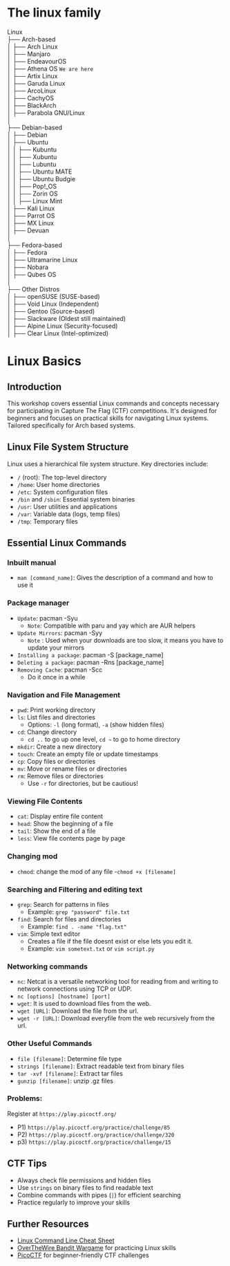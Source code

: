 # The linux family

Linux  
├── Arch-based  
│   ├── Arch Linux  
│   ├── Manjaro  
│   ├── EndeavourOS  
│   ├── Athena OS  `We are here`  
│   ├── Artix Linux  
│   ├── Garuda Linux  
│   ├── ArcoLinux  
│   ├── CachyOS  
│   ├── BlackArch  
│   ├── Parabola GNU/Linux  
│  
├── Debian-based  
│   ├── Debian  
│   ├── Ubuntu  
│   │   ├── Kubuntu  
│   │   ├── Xubuntu  
│   │   ├── Lubuntu  
│   │   ├── Ubuntu MATE  
│   │   ├── Ubuntu Budgie  
│   │   ├── Pop!_OS  
│   │   ├── Zorin OS  
│   │   ├── Linux Mint  
│   ├── Kali Linux  
│   ├── Parrot OS  
│   ├── MX Linux  
│   ├── Devuan  
│  
├── Fedora-based  
│   ├── Fedora  
│   ├── Ultramarine Linux  
│   ├── Nobara  
│   ├── Qubes OS  
│  
├── Other Distros  
│   ├── openSUSE (SUSE-based)  
│   ├── Void Linux (Independent)  
│   ├── Gentoo (Source-based)  
│   ├── Slackware (Oldest still maintained)  
│   ├── Alpine Linux (Security-focused)  
│   ├── Clear Linux (Intel-optimized)  


# Linux Basics

## Introduction
This workshop covers essential Linux commands and concepts necessary for participating in Capture The Flag (CTF) competitions. It's designed for beginners and focuses on practical skills for navigating Linux systems. Tailored specifically for Arch based systems.

## Linux File System Structure
Linux uses a hierarchical file system structure. Key directories include:

- `/` (root): The top-level directory
- `/home`: User home directories
- `/etc`: System configuration files
- `/bin` and `/sbin`: Essential system binaries
- `/usr`: User utilities and applications
- `/var`: Variable data (logs, temp files)
- `/tmp`: Temporary files

## Essential Linux Commands

### Inbuilt manual
- `man [command_name]`: Gives the description of a command and how to use it

### Package manager
- `Update`: pacman -Syu
	- `Note`: Compatible with paru and yay which are AUR helpers
- `Update Mirrors`: pacman -Syy
	- `Note` : Used when your downloads are too slow, it means you have to update your mirrors
- `Installing a package`: pacman -S [package_name]
- `Deleting a package`: pacman -Rns [package_name]
- `Removing Cache`: pacman -Scc
	- Do it once in a while 

### Navigation and File Management
- `pwd`: Print working directory
- `ls`: List files and directories
  - Options: `-l` (long format), `-a` (show hidden files)
- `cd`: Change directory
  - `cd ..` to go up one level, `cd ~` to go to home directory
- `mkdir`: Create a new directory
- `touch`: Create an empty file or update timestamps
- `cp`: Copy files or directories
- `mv`: Move or rename files or directories
- `rm`: Remove files or directories
  - Use `-r` for directories, but be cautious!

### Viewing File Contents
- `cat`: Display entire file content
- `head`: Show the beginning of a file
- `tail`: Show the end of a file
- `less`: View file contents page by page

### Changing mod
- `chmod`: change the mod of any file
 -`chmod +x [filename]` 


### Searching and Filtering and editing text
- `grep`: Search for patterns in files
  - Example: `grep "password" file.txt`
- `find`: Search for files and directories
  - Example: `find . -name "flag.txt"`
- `vim`: Simple text editor
	- Creates a file if the file doesnt exist or else lets you edit it.
	 - Example: `vim sometext.txt` or `vim script.py` 


### Networking commands
- `nc`: Netcat is a versatile networking tool for reading from and writing to network connections using TCP or UDP.
 - `nc [options] [hostname] [port]`
- `wget`: It is used to download files from the web.
 - `wget [URL]`: Download the file from the url.
 - `wget -r [URL]`: Download everyfile from the web recursively from the url. 


### Other Useful Commands
- `file [filename]`: Determine file type
- `strings [filename]`: Extract readable text from binary files
- `tar -xvf [filename]`: Extract tar files
- `gunzip [filename]`: unzip .gz files

### Problems: 
Register at `https://play.picoctf.org/`
- P1) `https://play.picoctf.org/practice/challenge/85`
- P2) `https://play.picoctf.org/practice/challenge/320`
- p3) `https://play.picoctf.org/practice/challenge/15`


## CTF Tips
- Always check file permissions and hidden files
- Use `strings` on binary files to find readable text
- Combine commands with pipes (`|`) for efficient searching
- Practice regularly to improve your skills




## Further Resources
- [Linux Command Line Cheat Sheet](https://cheatography.com/davechild/cheat-sheets/linux-command-line/)
- [OverTheWire Bandit Wargame](https://overthewire.org/wargames/bandit/) for practicing Linux skills
- [PicoCTF](https://picoctf.org/) for beginner-friendly CTF challenges

